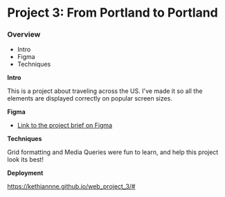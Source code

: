 # Project 3: From Portland to Portland

### Overview
* Intro
* Figma
* Techniques

**Intro**

This is a project about traveling across the US. I've made it so all the elements are displayed correctly on popular screen sizes.

**Figma**

* [Link to the project brief on Figma](https://www.figma.com/file/xM9rNsdK4iNcFJmDZho3Aw/Sprint-3%3A-From-Portland-to-Portland-%2F-desktop-%2B-mobile?node-id=500%3A0)

**Techniques**

Grid formatting and Media Queries were fun to learn, and help this project look its best!

**Deployment**

https://kethiannne.github.io/web_project_3/#
